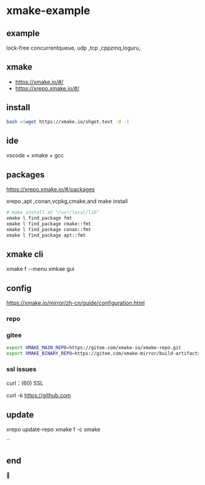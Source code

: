 # xmake-example

## example

lock-free concurrentqueue, udp ,tcp ,cppzmq,loguru,

## xmake 

* https://xmake.io/#/
* https://xrepo.xmake.io/#/
  
## install

```sh
bash <(wget https://xmake.io/shget.text -O -)
```

## ide

vscode + xmake + gcc

## packages

https://xrepo.xmake.io/#/packages

xrepo ,apt ,conan,vcpkg,cmake,and make install 

```sh
# make install at "/usr/local/lib"
xmake l find_package fmt 
xmake l find_package cmake::fmt
xmake l find_package conan::fmt
xmake l find_package apt::fmt
```

## xmake cli

xmake f --menu    xmkae gui

## config

https://xmake.io/mirror/zh-cn/guide/configuration.html

### repo

### gitee

```sh
export XMAKE_MAIN_REPO=https://gitee.com/xmake-io/xmake-repo.git
export XMAKE_BINARY_REPO=https://gitee.com/xmake-mirror/build-artifacts.git
```

### ssl issues

curl：(60) SSL

curl -k https://github.com

## update

xrepo update-repo
xmake f -c
xmake

``

## end

🐞
